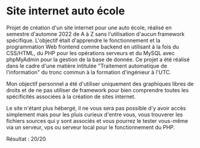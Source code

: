 # Site internet auto école
Projet de création d'un site internet pour une auto école, réalisé en semestre d'automne 2022 de A à Z sans l'utilisation d'aucun framework spécifique. L'objectif était d'apprendre le fonctionnement et la programmation Web frontend comme backend en utilisant à la fois du CSS/HTML, du PHP pour les opérations serveurs et du MySQL avec phpMyAdmin pour la gestion de la base de donnée. 
Ce projet a été réalisé dans le cadre d'une matière intitulée "Traitement automatique de l'information" du tronc commun à la formation d'ingénieur à l'UTC.  

Mon objectif personnel a été d'utiliser uniquement des graphiques libres de droits et de ne pas utiliser de framework pour bien comprendre toutes les spécificités associées à la création de sites internet.  

Le site n'étant plus hébergé, il ne vous sera pas possible d'y avoir accès simplement mais pour les pluis curieux d'entre vous, vous trouverer les fichiers sources qui y sont associés et vous pourrez le tester vous-même via un serveur, vps ou serveur local pour le fonctionnement du PHP.

Résultat : 20/20
